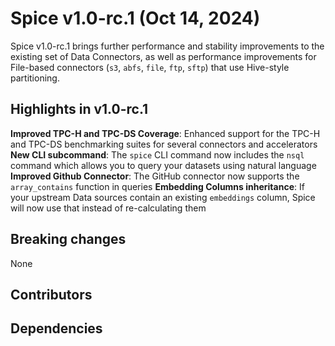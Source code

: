 # Spice v1.0-rc.1 (Oct 14, 2024)

Spice v1.0-rc.1 brings further performance and stability improvements to the existing set of Data Connectors, as well as performance improvements for File-based connectors (`s3`, `abfs`, `file`, `ftp`, `sftp`) that use Hive-style partitioning.

## Highlights in v1.0-rc.1

**Improved TPC-H and TPC-DS Coverage**: Enhanced support for the TPC-H and TPC-DS benchmarking suites for several connectors and accelerators
**New CLI subcommand**: The `spice` CLI command now includes the `nsql` command which allows you to query your datasets using natural language
**Improved Github Connector**: The GitHub connector now supports the `array_contains` function in queries
**Embedding Columns inheritance**: If your upstream Data sources contain an existing `embeddings` column, Spice will now use that instead of re-calculating them

## Breaking changes

None

## Contributors

## Dependencies
